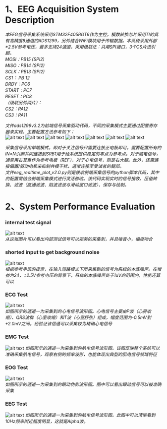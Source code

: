 # 1、EEG Acquisition System Description
*本EEG信号采集系统采用STM32F405RGT6作为主控，模数转换芯片采用TI的具有高精度8通道的ADS1299，另外结合WiFi模块用于传输数据。本系统采用外部±2.5V参考电压，最多支持24通道，采用级联法：共用SPI接口，3个CS片选引脚。*  
*MOSI：PB15 (SPI2)*  
*MISO：PB14 (SPI2)*  
*SCLK：PB13 (SPI2)*  
*CS1：  PB 12*  
*DRDY：PC6*  
*START：PC7*  
*RESET：PC8*  
*（级联另外两片）：*  
*CS2：PA12*  
*CS3：PA11*  

*文件ads1299v3.2为前端信号采集驱动代码，不同的采集模式主要通过配置寄存器来实现。主要配置方法参考如下：*  
![alt text](images/image.png)
![alt text](images/image-1.png)
![alt text](images/image-2.png)
![alt text](images/image-3.png)
![alt text](images/image-4.png)
![alt text](images/image-5.png)
![alt text](images/image-6.png)


*采集信号采用单端模式，即对于关注信号只需要连接正电极即可，需要配置所有的IN×N引脚共同连接到SRB1用于给系统提供稳定的零点为参考点。对于脑电信号，通常用右耳垂作为参考电极（REF），对于心电信号，则是右大腿。此外，还需连接偏置/驱动电极来抑制共模干扰，通常连接至受试者的腿部。*  
*文件eeg_realtime_plot_v2.0.py则是接收前端采集信号的python脚本代码，其中的配置需结合前端采集模式进行灵活修改。该代码实现实时的信号接收、压值转换、滤波（高通滤波、陷波滤波与滑动窗口滤波）、保存与绘制。*  
#  2、System Performance Evaluation
###  internal test signal
![alt text](images/test_signal.png)  
*从这张图片可以看出内部测试信号可以完美的采集到，并且噪音小，幅度吻合*  
###  shorted input to get background noise
![alt text](images/background_noise.png)  
*根据参考手册的提示，在输入短路模式下所采集到的信号为系统的本底噪声。在增益为24，±2.5V参考电压的背景下，系统的本底噪声处于1uV的范围内，性能还算可以*  
###  ECG Test
![alt text](images/ECG.png)  
*如图所示的通道一为采集到的心电信号波形图。心电信号主要由P波（心房收缩）、QRS波群（心室收缩）和T波（心室舒张）组成，幅度范围为-0.5mV到+2.0mV之间。经验证该信通可以采集较为精确心电信号*  
### EMG Test
![alt text](images/EMG.png) 
*如图所示的通道一为采集到的肌电信号波形图。该图反映整个系统可以准确采集肌电信号，观察右侧的频率波形，也能体现出典型的肌电信号频域特征*  
### EOG Test
![alt text](images/EOG.png)  
*如图所示的通道一为采集到的眼动伪影波形图。图中可以看出眼动信号可以被准确采集*  
### EEG Test
![alt text](images/Alpha_wave.png)
*如图所示的通道一为采集到的脑电信号波形图。此图中可以清晰看到10Hz频率附近幅度明显，这就是Alpha波。*  